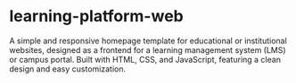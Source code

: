 # learning-platform-web
A simple and responsive homepage template for educational or institutional websites, designed as a frontend for a learning management system (LMS) or campus portal. Built with HTML, CSS, and JavaScript, featuring a clean design and easy customization.

